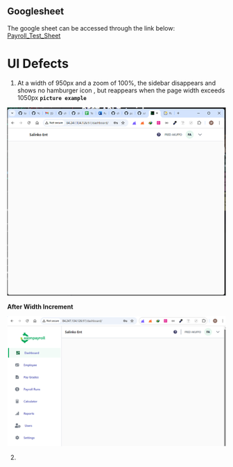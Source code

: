 ## Googlesheet
The google sheet can be accessed through the link below:
[Payroll_Test_Sheet](https://docs.google.com/spreadsheets/d/1ucM5NW_IjGLFmBphRdC8HCT1lATnbPYiFu-02cNmtY0/edit?usp=sharing)


# UI Defects

1. At a width of 950px and a zoom of 100%, the sidebar disappears and shows no hamburger icon , but reappears when the page width exceeds 1050px
 **`picture example`**

 ![no sidebar](test-images/no_sidebar.png)

 **After Width Increment**

 ![sidebar visible](./test-images/sidebar.png)

2.
